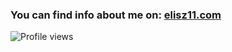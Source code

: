 <h3>
  You can find info about me on:  
  <a href="https://elisz11.com" target="_blank">elisz11.com</a>
</h3>

<!-- Contatore visite -->
<img src="https://komarev.com/ghpvc/?username=elisz11&abbreviated=true&style=for-the-badge" alt="Profile views">
